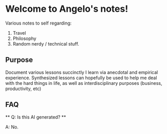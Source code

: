 # Welcome to Angelo's notes!

Various notes to self regarding:

1. Travel
2. Philosophy
3. Random nerdy / technical stuff.

## Purpose

Document various lessons succinctly I learn via anecdotal and empirical experience. Synthesized lessons can hopefully be used to help me deal with the hard things in life, as well as interdisciplinary purposes (business, productivity, etc)

## FAQ

** Q: Is this AI generated? **

A: No.


